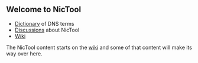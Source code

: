 ## Welcome to NicTool

- [Dictionary](https://nictool.github.io/web/Dictionary) of DNS terms
- [Discussions](https://github.com/NicTool/web/discussions) about NicTool
- [Wiki](https://github.com/NicTool/web/wiki)

The NicTool content starts on the [wiki](https://github.com/NicTool/web/wiki) and some of that content will make its way over here.



<!-- Commits to this repository trigger [Jekyll](https://jekyllrb.com/) to rebuild the pages in your site, from the content in your Markdown files. For details see [Basic writing and formatting syntax](https://docs.github.com/en/github/writing-on-github/getting-started-with-writing-and-formatting-on-github/basic-writing-and-formatting-syntax).Check out our Pages [documentation](https://docs.github.com/categories/github-pages-basics/).
-->
